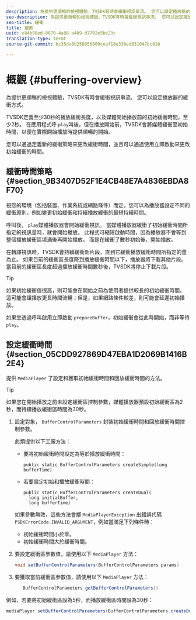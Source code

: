 ```yaml
---
description: 為提供更順暢的檢視體驗，TVSDK有時會緩衝視訊串流。 您可以設定播放器的緩衝方式。
seo-description: 為提供更順暢的檢視體驗，TVSDK有時會緩衝視訊串流。 您可以設定播放器的緩衝方式。
seo-title: 緩衝
title: 緩衝
uuid: c84b98ed-0070-4a86-a409-d7702e5be23c
translation-type: tm+mt
source-git-commit: bc35da8b258056809ceaf18e33bed631047bc81b

---
```



# 概觀 {#buffering-overview}

為提供更順暢的檢視體驗，TVSDK有時會緩衝視訊串流。 您可以設定播放器的緩衝方式。

TVSDK定義至少30秒的播放緩衝長度，以及媒體開始播放前的初始緩衝時間，至少2秒。 在應用程式呼 `play`叫後，但在播放開始前，TVSDK會將媒體緩衝至初始時間，以便在實際開始播放時提供順暢的開始。

您可以通過定義新的緩衝策略來更改緩衝時間，並且可以通過使用立即啟動來更改初始緩衝的時間。

## 緩衝時間策略 {#section_9B3407D52F1E4CB48E7A4836EBDA8F70}

視您的環境（包括裝置、作業系統或網路條件）而定，您可以為播放器設定不同的緩衝原則，例如變更初始緩衝和持續播放緩衝的最短持續時間。

呼叫後， `play`媒體播放器會開始緩衝視訊。 當媒體播放器緩衝了初始緩衝時間所指定的視訊量時，就會開始播放。 此程式可縮短啟動時間，因為播放器不會等到整個播放緩衝區填滿後再開始播放。 而是在緩衝了數秒初始後，開始播放。

在轉譯視訊時，TVSDK會持續緩衝新片段，直到它緩衝播放緩衝時間所指定的量為止。 如果目前的緩衝區長度降到播放緩衝時間以下，播放器將下載其他片段。 當目前的緩衝區長度超過播放緩衝時間數秒後，TVSDK將停止下載片段。

>[!TIP]
>
>如果初始緩衝值很高，則可能會在開始之前為使用者提供較長的初始緩衝時間。 這可能會讓播放更長時間流暢；但是，如果網路條件較差，則可能會延遲初始播放。

如果您透過呼叫啟用立即啟動 `prepareBuffer`，初始緩衝會從此時開始，而非等待 `play`。

## 設定緩衝時間 {#section_05CDD927869D47EBA1D2069B1416B2E4}

提供 `MediaPlayer` 了設定和獲取初始緩衝時間和回放緩衝時間的方法。

>[!TIP]
>
>如果您在開始播放之前未設定緩衝區控制參數，媒體播放器預設初始緩衝區為2秒，而持續播放緩衝區時間為30秒。

1. 設定對象， `BufferControlParameters` 封裝初始緩衝時間和回放緩衝時間控制參數。

   此類提供以下工廠方法：

   * 要將初始緩衝時間設定為等於播放緩衝時間：

      ```
      public static BufferControlParameters createSimple(long bufferTime)
      ```

   * 若要設定初始和播放緩衝時間：

      ```
      public static BufferControlParameters createDual( 
        long initialBuffer,  
        long bufferTime)
      ```
   如果參數無效，這些方法會擲 `MediaPlayerException` 出錯誤代碼 `PSDKErrorCode.INVALID_ARGUMENT`，例如當滿足下列條件時：

   * 初始緩衝時間小於零。
   * 初始緩衝時間大於緩衝時間。


1. 要設定緩衝區參數值，請使用以下 `MediaPlayer` 方法：

   ```java
   void setBufferControlParameters(BufferControlParameters params)
   ```

1. 要獲取當前緩衝區參數值，請使用以下 `MediaPlayer` 方法：

   ```java
      BufferControlParameters getBufferControlParameters()  
   ```

<!--<a id="example_DE0580B3AD404635825D3301C1F096B6"></a>-->

例如，若要將初始緩衝區設為5秒，而播放緩衝區時間設為30秒：

```java
mediaPlayer.setBufferControlParameters(BufferControlParameters.createDual(5000, 30000));
```
